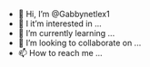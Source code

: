 - 👋 Hi, I’m @Gabbynetlex1
- 👀 I it’m interested in ...
- 🌱 I’m currently learning ...
- 💞️ I’m looking to collaborate on ...
- 📫 How to reach me ...

<!---
Gabbynetlex1/Gabbynetlex1 is a ✨ special ✨ repository because its `README.md` (this file) appears on your GitHub profile.
You can click the Preview link to take a look at your changes.
--->
